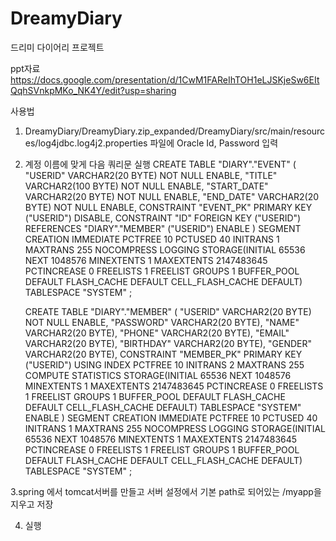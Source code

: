 # DreamyDiary
드리미 다이어리 프로젝트

ppt자료
https://docs.google.com/presentation/d/1CwM1FAReIhTOH1eLJSKjeSw6EItQqhSVnkpMKo_NK4Y/edit?usp=sharing


사용법

1. DreamyDiary/DreamyDiary.zip_expanded/DreamyDiary/src/main/resources/log4jdbc.log4j2.properties 파일에 Oracle Id, Password 입력

2. 계정 이름에 맞게 다음 쿼리문 실행
  CREATE TABLE "DIARY"."EVENT" 
   (	"USERID" VARCHAR2(20 BYTE) NOT NULL ENABLE, 
	"TITLE" VARCHAR2(100 BYTE) NOT NULL ENABLE, 
	"START_DATE" VARCHAR2(20 BYTE) NOT NULL ENABLE, 
	"END_DATE" VARCHAR2(20 BYTE) NOT NULL ENABLE, 
	 CONSTRAINT "EVENT_PK" PRIMARY KEY ("USERID") DISABLE, 
	 CONSTRAINT "ID" FOREIGN KEY ("USERID")
	  REFERENCES "DIARY"."MEMBER" ("USERID") ENABLE
   ) SEGMENT CREATION IMMEDIATE 
  PCTFREE 10 PCTUSED 40 INITRANS 1 MAXTRANS 255 NOCOMPRESS LOGGING
  STORAGE(INITIAL 65536 NEXT 1048576 MINEXTENTS 1 MAXEXTENTS 2147483645
  PCTINCREASE 0 FREELISTS 1 FREELIST GROUPS 1 BUFFER_POOL DEFAULT FLASH_CACHE DEFAULT CELL_FLASH_CACHE DEFAULT)
  TABLESPACE "SYSTEM" ;
  
    CREATE TABLE "DIARY"."MEMBER" 
   (	"USERID" VARCHAR2(20 BYTE) NOT NULL ENABLE, 
	"PASSWORD" VARCHAR2(20 BYTE), 
	"NAME" VARCHAR2(20 BYTE), 
	"PHONE" VARCHAR2(20 BYTE), 
	"EMAIL" VARCHAR2(20 BYTE), 
	"BIRTHDAY" VARCHAR2(20 BYTE), 
	"GENDER" VARCHAR2(20 BYTE), 
	 CONSTRAINT "MEMBER_PK" PRIMARY KEY ("USERID")
  USING INDEX PCTFREE 10 INITRANS 2 MAXTRANS 255 COMPUTE STATISTICS 
  STORAGE(INITIAL 65536 NEXT 1048576 MINEXTENTS 1 MAXEXTENTS 2147483645
  PCTINCREASE 0 FREELISTS 1 FREELIST GROUPS 1 BUFFER_POOL DEFAULT FLASH_CACHE DEFAULT CELL_FLASH_CACHE DEFAULT)
  TABLESPACE "SYSTEM"  ENABLE
   ) SEGMENT CREATION IMMEDIATE 
  PCTFREE 10 PCTUSED 40 INITRANS 1 MAXTRANS 255 NOCOMPRESS LOGGING
  STORAGE(INITIAL 65536 NEXT 1048576 MINEXTENTS 1 MAXEXTENTS 2147483645
  PCTINCREASE 0 FREELISTS 1 FREELIST GROUPS 1 BUFFER_POOL DEFAULT FLASH_CACHE DEFAULT CELL_FLASH_CACHE DEFAULT)
  TABLESPACE "SYSTEM" ;
  
  3.spring 에서 tomcat서버를 만들고 서버 설정에서 기본 path로 되어있는 /myapp을 지우고 저장
  
  4. 실행
